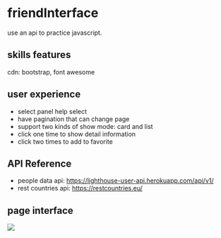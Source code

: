 # friendInterface
use an api to practice javascript.
## skills features
cdn: bootstrap, font awesome

## user experience
* select panel help select
* have pagination that can change page 
* support two kinds of show mode: card and list
* click one time to show detail information
* click two times to add to favorite

## API Reference
* people data api: https://lighthouse-user-api.herokuapp.com/api/v1/
* rest countries api: https://restcountries.eu/

## page interface
![](https://i.imgur.com/XgnxGzW.png)
